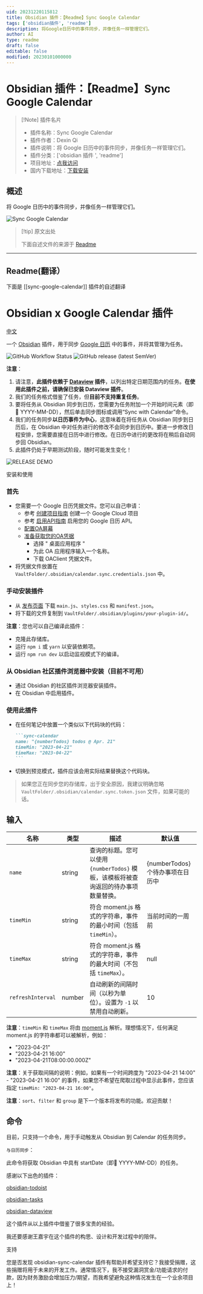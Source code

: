 ```yaml
---
uid: 20231220115812
title: Obsidian 插件：【Readme】Sync Google Calendar
tags: ['obsidian插件', 'readme']
description: 将Google日历中的事件同步，并像任务一样管理它们。
author: AI
type: readme
draft: false
editable: false
modified: 20230101000000
---
```


# Obsidian 插件：【Readme】Sync Google Calendar

> [!Note] 插件名片
> - 插件名称：Sync Google Calendar
> - 插件作者：Dexin Qi
> - 插件说明：将 Google 日历中的事件同步，并像任务一样管理它们。
> - 插件分类：['obsidian 插件 ', 'readme']
> - 项目地址：[点我访问](https://github.com/dexin-qi/obsidian-sync-calendar)
> - 国内下载地址：[下载安装](https://pkmer.cn/products/plugin/pluginMarket/?sync-google-calendar)

## 概述

将 Google 日历中的事件同步，并像任务一样管理它们。

![Sync Google Calendar](https://cdn.pkmer.cn/covers/sync-google-calendar_new.gif)

> [!tip] 原文出处
>
>下面自述文件的来源于 [Readme](https://ghproxy.net/https://raw.githubusercontent.com/dexin-qi/obsidian-sync-calendar/main/README.md)

---

## Readme(翻译）

下面是 [[sync-google-calendar]] 插件的自述翻译

# Obsidian x Google Calendar 插件

[中文](./docs/README.zh-Ch.md)

一个 [Obsidian](https://obsidian.md/) 插件，用于同步 [Google 日历](https://calendar.google.com/) 中的事件，并将其管理为任务。

![GitHub Workflow Status](https://img.shields.io/github/actions/workflow/status/dustinksi/obsidian-sync-calendar/release.yml?style=shield) ![GitHub release (latest SemVer)](https://img.shields.io/github/v/release/dustinksi/obsidian-sync-calendar?display_name=tag)

**注意**：

1. 请注意，**此插件依赖于 [Dataview](https://github.com/blacksmithgu/obsidian-dataview) 插件**，以列出特定日期范围内的任务。**在使用此插件之前，请确保已安装 Dataview 插件**。
2. 我们的任务格式借鉴了任务，但**目前不支持重复任务**。
3. 要将任务从 Obsidian 同步到日历，您需要为任务附加一个开始时间元素（即 🛫 YYYY-MM-DD），然后单击同步图标或调用“Sync with Calendar”命令。
4. 我们的任务同步**以日历事件为中心**，这意味着在将任务从 Obsidian 同步到日历后，在 Obsidian 中对任务进行的修改不会同步到日历中。要进一步修改日程安排，您需要直接在日历中进行修改。在日历中进行的更改将在稍后自动同步回 Obsidian。
5. 此插件仍处于早期测试阶段，随时可能发生变化！

![RELEASE DEMO](https://cdn.pkmer.cn/covers/sync-google-calendar_2_0.gif)

安装和使用

### 首先

- 您需要一个 Google 日历凭据文件。您可以自己申请：
    - 参考 [创建项目指南](https://developers.google.com/workspace/guides/create-project) 创建一个 Google Cloud 项目
    - 参考 [启用API指南](https://developers.google.com/workspace/guides/enable-apis) 启用您的 Google 日历 API。
    - [配置OA屏幕](https://console.cloud.google.com/apis/credentials/consent?)
    - [准备获取您的OA凭据](https://console.cloud.google.com/apis/credentials/oauthclient)
      - 选择 " 桌面应用程序 "
      - 为此 OA 应用程序输入一个名称。
      - 下载 OAClient 凭据文件。
- 将凭据文件放置在 `VaultFolder/.obsidian/calendar.sync.credentials.json` 中。

### 手动安装插件

- 从 [发布页面](https://github.com/dustinksi/obsidian-sync-calendar/releases) 下载 `main.js`、`styles.css` 和 `manifest.json`。
- 将下载的文件复制到 `VaultFolder/.obsidian/plugins/your-plugin-id/`。

**注意**：您也可以自己编译此插件：

- 克隆此存储库。
- 运行 `npm i` 或 `yarn` 以安装依赖项。
- 运行 `npm run dev` 以启动监视模式下的编译。

### 从 Obsidian 社区插件浏览器中安装（目前不可用）

- 通过 Obsidian 的社区插件浏览器安装插件。
- 在 Obsidian 中启用插件。

### 使用此插件

- 在任何笔记中放置一个类似以下代码块的代码：

   ````markdown
   ```sync-calendar
   name: "{numberTodos} todos @ Apr. 21"
   timeMin: "2023-04-21"
   timeMax: "2023-04-22"
   ```
   ````

- 切换到预览模式，插件应该会用实际结果替换这个代码块。

> 如果您正在同步您的存储库，出于安全原因，我建议明确忽略 `VaultFolder/.obsidian/calendar.sync.token.json` 文件，如果可能的话。

## 输入

| 名称 | 类型 | 描述 | 默认值 |
| ------------- | ---- | -------- | ------- |
| `name`        | string        | 查询的标题。您可以使用 `{numberTodos}` 模板，该模板将被查询返回的待办事项数量替换。        | {numberTodos}个待办事项在日历中         |
| `timeMin`      |      string   | 符合 moment.js 格式的字符串，事件的最小时间（包括 `timeMin`）。     |      当前时间的一周前   |
| `timeMax` |      string    |  符合 moment.js 格式的字符串，事件的最大时间（不包括 `timeMax`）。   | null    |
| `refreshInterval` | number | 自动刷新的间隔时间（以秒为单位）。设置为 `-1` 以禁用自动刷新。  | 10 |

**注意**：`timeMin` 和 `timeMax` 将由 [moment.js](https://momentjs.com/docs/#/parsing/) 解析。理想情况下，任何满足 moment.js 的字符串都可以被解析，例如：

- "2023-04-21"
- "2023-04-21 16:00"
- "2023-04-21T08:00:00.000Z"

**注意**：关于获取间隔的说明：例如，如果有一个时间跨度为 "2023-04-21 14:00" - "2023-04-21 16:00" 的事件，如果您不希望在爬取过程中显示此事件，您应该指定 `timeMin: "2023-04-21 16:00"`。

**注意**：`sort`、`filter` 和 `group` 是下一个版本将发布的功能。欢迎贡献！

## 命令

目前，只支持一个命令，用于手动触发从 Obsidian 到 Calendar 的任务同步。

`与日历同步`：

此命令将获取 Obsidian 中具有 startDate（即🛫 YYYY-MM-DD）的任务。

感谢以下出色的插件：

[obsidian-todoist](https://github.com/jamiebrynes7/obsidian-todoist-plugin)

[obsidian-tasks](https://github.com/obsidian-tasks-group/obsidian-tasks)

[obsidian-dataview](https://github.com/blacksmithgu/obsidian-dataview)

这个插件从以上插件中借鉴了很多宝贵的经验。

我还要感谢王嘉宇在这个插件的构思、设计和开发过程中的陪伴。

支持

您是否发现 obsidian-sync-calendar 插件有帮助并希望支持它？我接受捐赠，这些捐赠将用于未来的开发工作。通常情况下，我不接受漏洞赏金/功能请求的付款，因为财务激励会增加压力/期望，而我希望避免这种情况发生在一个业余项目上！
